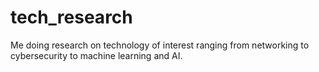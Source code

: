 # tech_research
Me doing research on technology of interest ranging from networking to cybersecurity to machine learning and AI.
